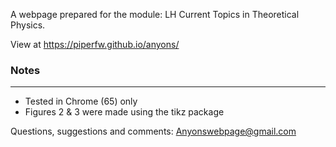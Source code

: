 A webpage prepared for the module: LH Current Topics in Theoretical Physics.

View at https://piperfw.github.io/anyons/

### Notes
-----
- Tested in Chrome (65) only
- Figures 2 & 3 were made using the tikz package


Questions, suggestions and comments: Anyonswebpage@gmail.com
